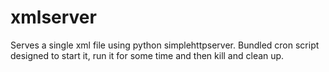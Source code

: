# xmlserver

Serves a single xml file using python simplehttpserver.
Bundled cron script designed to start it, run it for some time and then kill and clean up.
